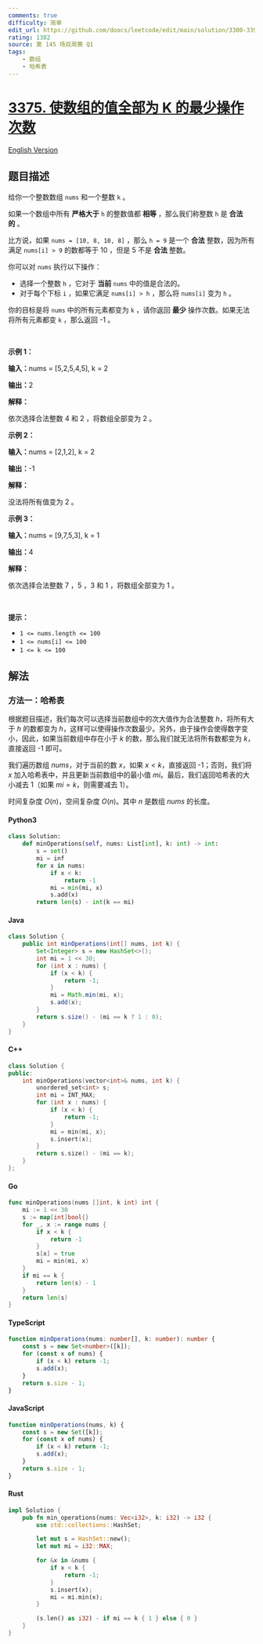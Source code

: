 ```yaml
---
comments: true
difficulty: 简单
edit_url: https://github.com/doocs/leetcode/edit/main/solution/3300-3399/3375.Minimum%20Operations%20to%20Make%20Array%20Values%20Equal%20to%20K/README.md
rating: 1382
source: 第 145 场双周赛 Q1
tags:
    - 数组
    - 哈希表
---
```


<!-- problem:start -->

# [3375. 使数组的值全部为 K 的最少操作次数](https://leetcode.cn/problems/minimum-operations-to-make-array-values-equal-to-k)

[English Version](/solution/3300-3399/3375.Minimum%20Operations%20to%20Make%20Array%20Values%20Equal%20to%20K/README_EN.md)

## 题目描述

<!-- description:start -->

<p>给你一个整数数组&nbsp;<code>nums</code>&nbsp;和一个整数&nbsp;<code>k</code>&nbsp;。</p>

<p>如果一个数组中所有 <strong>严格大于</strong>&nbsp;<code>h</code>&nbsp;的整数值都 <strong>相等</strong>&nbsp;，那么我们称整数&nbsp;<code>h</code>&nbsp;是 <strong>合法的</strong>&nbsp;。</p>

<p>比方说，如果&nbsp;<code>nums = [10, 8, 10, 8]</code>&nbsp;，那么&nbsp;<code>h = 9</code>&nbsp;是一个 <strong>合法</strong>&nbsp;整数，因为所有满足&nbsp;<code>nums[i] &gt; 9</code>&nbsp;的数都等于 10 ，但是 5 不是 <strong>合法</strong>&nbsp;整数。</p>

<p>你可以对 <code>nums</code>&nbsp;执行以下操作：</p>

<ul>
	<li>选择一个整数&nbsp;<code>h</code>&nbsp;，它对于 <strong>当前</strong>&nbsp;<code>nums</code>&nbsp;中的值是合法的。</li>
	<li>对于每个下标 <code>i</code>&nbsp;，如果它满足&nbsp;<code>nums[i] &gt; h</code>&nbsp;，那么将&nbsp;<code>nums[i]</code>&nbsp;变为&nbsp;<code>h</code>&nbsp;。</li>
</ul>

<p>你的目标是将 <code>nums</code>&nbsp;中的所有元素都变为 <code>k</code>&nbsp;，请你返回 <strong>最少</strong>&nbsp;操作次数。如果无法将所有元素都变&nbsp;<code>k</code>&nbsp;，那么返回 -1 。</p>

<p>&nbsp;</p>

<p><strong class="example">示例 1：</strong></p>

<div class="example-block">
<p><span class="example-io"><b>输入：</b>nums = [5,2,5,4,5], k = 2</span></p>

<p><span class="example-io"><b>输出：</b>2</span></p>

<p><b>解释：</b></p>

<p>依次选择合法整数 4 和 2 ，将数组全部变为 2 。</p>
</div>

<p><strong class="example">示例 2：</strong></p>

<div class="example-block">
<p><span class="example-io"><b>输入：</b>nums = [2,1,2], k = 2</span></p>

<p><span class="example-io"><b>输出：</b>-1</span></p>

<p><strong>解释：</strong></p>

<p>没法将所有值变为 2 。</p>
</div>

<p><strong class="example">示例 3：</strong></p>

<div class="example-block">
<p><span class="example-io"><b>输入：</b>nums = [9,7,5,3], k = 1</span></p>

<p><span class="example-io"><b>输出：</b>4</span></p>

<p><strong>解释：</strong></p>

<p>依次选择合法整数 7 ，5 ，3 和 1 ，将数组全部变为 1 。</p>
</div>

<p>&nbsp;</p>

<p><strong>提示：</strong></p>

<ul>
	<li><code>1 &lt;= nums.length &lt;= 100 </code></li>
	<li><code>1 &lt;= nums[i] &lt;= 100</code></li>
	<li><code>1 &lt;= k &lt;= 100</code></li>
</ul>

<!-- description:end -->

## 解法

<!-- solution:start -->

### 方法一：哈希表

根据题目描述，我们每次可以选择当前数组中的次大值作为合法整数 $h$，将所有大于 $h$ 的数都变为 $h$，这样可以使得操作次数最少。另外，由于操作会使得数字变小，因此，如果当前数组中存在小于 $k$ 的数，那么我们就无法将所有数都变为 $k$，直接返回 -1 即可。

我们遍历数组 $\textit{nums}$，对于当前的数 $x$，如果 $x < k$，直接返回 -1；否则，我们将 $x$ 加入哈希表中，并且更新当前数组中的最小值 $\textit{mi}$。最后，我们返回哈希表的大小减去 1（如果 $\textit{mi} = k$，则需要减去 1）。

时间复杂度 $O(n)$，空间复杂度 $O(n)$。其中 $n$ 是数组 $\textit{nums}$ 的长度。

<!-- tabs:start -->

#### Python3

```python
class Solution:
    def minOperations(self, nums: List[int], k: int) -> int:
        s = set()
        mi = inf
        for x in nums:
            if x < k:
                return -1
            mi = min(mi, x)
            s.add(x)
        return len(s) - int(k == mi)
```

#### Java

```java
class Solution {
    public int minOperations(int[] nums, int k) {
        Set<Integer> s = new HashSet<>();
        int mi = 1 << 30;
        for (int x : nums) {
            if (x < k) {
                return -1;
            }
            mi = Math.min(mi, x);
            s.add(x);
        }
        return s.size() - (mi == k ? 1 : 0);
    }
}
```

#### C++

```cpp
class Solution {
public:
    int minOperations(vector<int>& nums, int k) {
        unordered_set<int> s;
        int mi = INT_MAX;
        for (int x : nums) {
            if (x < k) {
                return -1;
            }
            mi = min(mi, x);
            s.insert(x);
        }
        return s.size() - (mi == k);
    }
};
```

#### Go

```go
func minOperations(nums []int, k int) int {
	mi := 1 << 30
	s := map[int]bool{}
	for _, x := range nums {
		if x < k {
			return -1
		}
		s[x] = true
		mi = min(mi, x)
	}
	if mi == k {
		return len(s) - 1
	}
	return len(s)
}
```

#### TypeScript

```ts
function minOperations(nums: number[], k: number): number {
    const s = new Set<number>([k]);
    for (const x of nums) {
        if (x < k) return -1;
        s.add(x);
    }
    return s.size - 1;
}
```

#### JavaScript

```js
function minOperations(nums, k) {
    const s = new Set([k]);
    for (const x of nums) {
        if (x < k) return -1;
        s.add(x);
    }
    return s.size - 1;
}
```

#### Rust

```rust
impl Solution {
    pub fn min_operations(nums: Vec<i32>, k: i32) -> i32 {
        use std::collections::HashSet;

        let mut s = HashSet::new();
        let mut mi = i32::MAX;

        for &x in &nums {
            if x < k {
                return -1;
            }
            s.insert(x);
            mi = mi.min(x);
        }

        (s.len() as i32) - if mi == k { 1 } else { 0 }
    }
}
```

<!-- tabs:end -->

<!-- solution:end -->

<!-- problem:end -->
